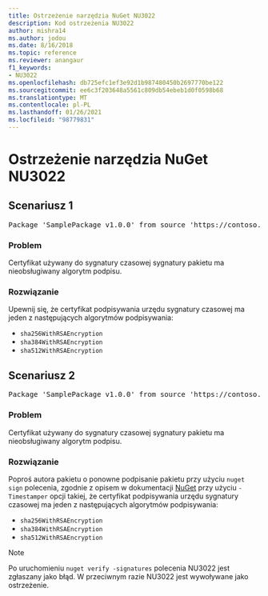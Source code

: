 ```yaml
---
title: Ostrzeżenie narzędzia NuGet NU3022
description: Kod ostrzeżenia NU3022
author: mishra14
ms.author: jodou
ms.date: 8/16/2018
ms.topic: reference
ms.reviewer: anangaur
f1_keywords:
- NU3022
ms.openlocfilehash: db725efc1ef3e92d1b987480450b2697770be122
ms.sourcegitcommit: ee6c3f203648a5561c809db54ebeb1d0f0598b68
ms.translationtype: MT
ms.contentlocale: pl-PL
ms.lasthandoff: 01/26/2021
ms.locfileid: "98779831"
---
```

# <a name="nuget-warning-nu3022"></a>Ostrzeżenie narzędzia NuGet NU3022

## <a name="scenario-1"></a>Scenariusz 1

<pre>Package 'SamplePackage v1.0.0' from source 'https://contoso.com/index.json': The primary signature's timestamp certificate has an unsupported signature algorithm.</pre>

### <a name="issue"></a>Problem

Certyfikat używany do sygnatury czasowej sygnatury pakietu ma nieobsługiwany algorytm podpisu.


### <a name="solution"></a>Rozwiązanie

Upewnij się, że certyfikat podpisywania urzędu sygnatury czasowej ma jeden z następujących algorytmów podpisywania: 
* `sha256WithRSAEncryption`
* `sha384WithRSAEncryption`
* `sha512WithRSAEncryption`



## <a name="scenario-2"></a>Scenariusz 2

<pre>Package 'SamplePackage v1.0.0' from source 'https://contoso.com/index.json': The timestamp certificate has an unsupported signature algorithm (SHA1). The following algorithms are supported: SHA256RSA, SHA384RSA, SHA512RSA.</pre>

### <a name="issue"></a>Problem

Certyfikat używany do sygnatury czasowej sygnatury pakietu ma nieobsługiwany algorytm podpisu.


### <a name="solution"></a>Rozwiązanie

Poproś autora pakietu o ponowne podpisanie pakietu przy użyciu `nuget sign` polecenia, zgodnie z opisem w dokumentacji [NuGet](../../create-packages/sign-a-package.md) przy użyciu `-Timestamper` opcji takiej, że certyfikat podpisywania urzędu sygnatury czasowej ma jeden z następujących algorytmów podpisywania:
* `sha256WithRSAEncryption`
* `sha384WithRSAEncryption`
* `sha512WithRSAEncryption`


> [!Note]
> Po uruchomieniu `nuget verify -signatures` polecenia NU3022 jest zgłaszany jako błąd. W przeciwnym razie NU3022 jest wywoływane jako ostrzeżenie.
